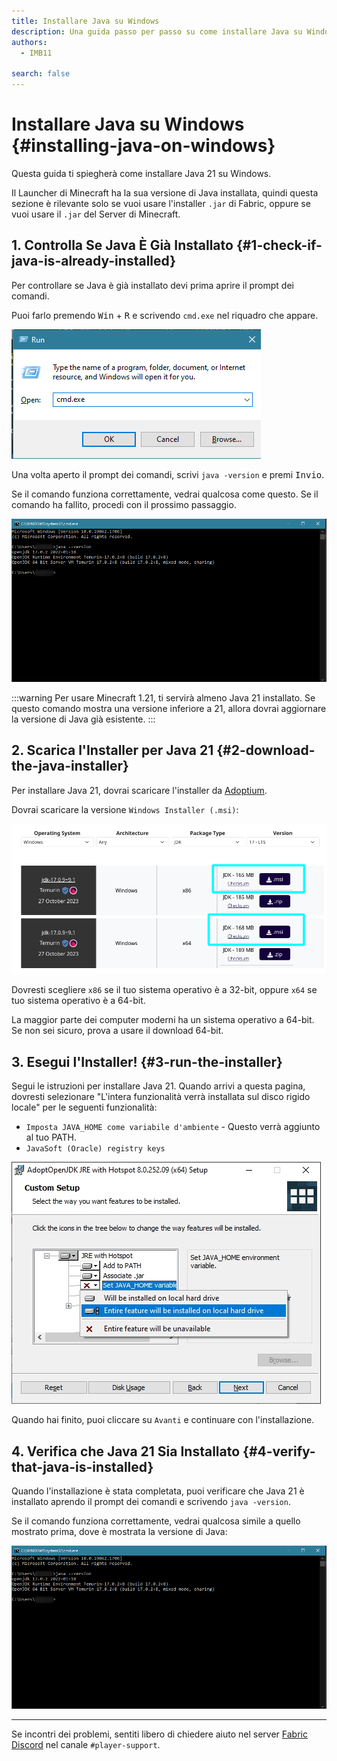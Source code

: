 ```yaml
---
title: Installare Java su Windows
description: Una guida passo per passo su come installare Java su Windows.
authors:
  - IMB11

search: false
---
```


# Installare Java su Windows {#installing-java-on-windows}

Questa guida ti spiegherà come installare Java 21 su Windows.

Il Launcher di Minecraft ha la sua versione di Java installata, quindi questa sezione è rilevante solo se vuoi usare l'installer `.jar` di Fabric, oppure se vuoi usare il `.jar` del Server di Minecraft.

## 1. Controlla Se Java È Già Installato {#1-check-if-java-is-already-installed}

Per controllare se Java è già installato devi prima aprire il prompt dei comandi.

Puoi farlo premendo <kbd>Win</kbd> + <kbd>R</kbd> e scrivendo `cmd.exe` nel riquadro che appare.

![Dialogo Esegui su Windows che mostra "cmd.exe" scritto nella barra](/assets/players/installing-java/windows-run-dialog.png)

Una volta aperto il prompt dei comandi, scrivi `java -version` e premi <kbd>Invio</kbd>.

Se il comando funziona correttamente, vedrai qualcosa come questo. Se il comando ha fallito, procedi con il prossimo passaggio.

![Il prompt dei comandi con scritto "java -version"](/assets/players/installing-java/windows-java-version.png)

:::warning
Per usare Minecraft 1.21, ti servirà almeno Java 21 installato. Se questo comando mostra una versione inferiore a 21, allora dovrai aggiornare la versione di Java già esistente.
:::

## 2. Scarica l'Installer per Java 21 {#2-download-the-java-installer}

Per installare Java 21, dovrai scaricare l'installer da [Adoptium](https://adoptium.net/en-GB/temurin/releases/?os=windows\&package=jdk\&version=21).

Dovrai scaricare la versione `Windows Installer (.msi)`:

![La pagina di download di Adoptium con Windows Installer (.msi) evidenziato](/assets/players/installing-java/windows-download-java.png)

Dovresti scegliere `x86` se il tuo sistema operativo è a 32-bit, oppure `x64` se tuo sistema operativo è a 64-bit.

La maggior parte dei computer moderni ha un sistema operativo a 64-bit. Se non sei sicuro, prova a usare il download 64-bit.

## 3. Esegui l'Installer! {#3-run-the-installer}

Segui le istruzioni per installare Java 21. Quando arrivi a questa pagina, dovresti selezionare "L'intera funzionalità verrà installata sul disco rigido locale" per le seguenti funzionalità:

- `Imposta JAVA_HOME come variabile d'ambiente` - Questo verrà aggiunto al tuo PATH.
- `JavaSoft (Oracle) registry keys`

![Installer Java 21 con "Set JAVA\_HOME variable" e "JavaSoft (Oracle) registry keys" evidenziati](/assets/players/installing-java/windows-wizard-screenshot.png)

Quando hai finito, puoi cliccare su `Avanti` e continuare con l'installazione.

## 4. Verifica che Java 21 Sia Installato {#4-verify-that-java-is-installed}

Quando l'installazione è stata completata, puoi verificare che Java 21 è installato aprendo il prompt dei comandi e scrivendo `java -version`.

Se il comando funziona correttamente, vedrai qualcosa simile a quello mostrato prima, dove è mostrata la versione di Java:

![Il prompt dei comandi con scritto "java -version"](/assets/players/installing-java/windows-java-version.png)

---

Se incontri dei problemi, sentiti libero di chiedere aiuto nel server [Fabric Discord](https://discord.gg/v6v4pMv) nel canale `#player-support`.
